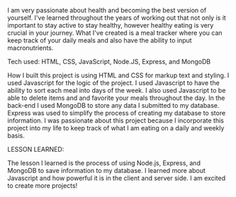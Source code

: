 I am very passionate about health and becoming the best version of yourself. I've learned throughout the years of working out that not only is it important to stay active to stay healthy, however healthy eating is very crucial in your journey. What I've created is a meal tracker where you can keep track of your daily meals and also have the ability to input macronutrients. 



Tech used: HTML, CSS, JavaScript, Node.JS, Express, and MongoDB

How I built this project is using HTML and CSS for markup text and styling. I used Javascript for the logic of the project. I used Javascript to have the ability to sort each meal into days of the week. I also used Javascript to be able to delete items and and favorite your meals throughout the day. In the back-end I used MongoDB to store any data I submitted to my database. Express was used to simplify the process of creating my database to store information. I was passionate about this project because I incorporate this project into my life to keep track of what I am eating on a daily and weekly basis.

LESSON LEARNED:

The lesson I learned is the process of using Node.js, Express, and MongoDB to save information to my database. I learned more about Javascript and how powerful it is in the client and server side. I am excited to create more projects!